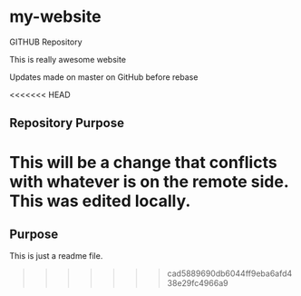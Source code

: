 # my-website
GITHUB Repository

This is really awesome website

Updates made on master on GitHub before rebase

<<<<<<< HEAD
## Repository Purpose

This will be a change that conflicts
with whatever is on the remote side.
This was edited locally.
=======
## Purpose

This is just a readme file.
>>>>>>> cad5889690db6044ff9eba6afd438e29fc4966a9

